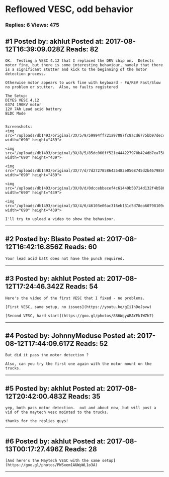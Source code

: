 # Reflowed VESC, odd behavior

### Replies: 6 Views: 475

## \#1 Posted by: akhlut Posted at: 2017-08-12T16:39:09.028Z Reads: 82

```
OK.  Testing a VESC 4.12 that I replaced the DRV chip on.  Detects motor fine, but there is some interesting behaviour, namely that there is a significant stutter and kick to the beginning of the motor detection process.

Otherwise motor appears to work fine with keyboard - FW/REV Fast/Slow no problem or stutter.  Also, no faults registered

The Setup:
DIYES VESC 4.12
6374 190KV motor
12V 7Ah Lead acid battery
BLDC Mode


Screenshots:
<img src="/uploads/db1493/original/3X/5/9/59994ff721a97087fc8acd6775bb97decc6dfeae.png" width="690" height="439">

<img src="/uploads/db1493/original/3X/8/5/85dc060ff521e444227970b424db7ea7584f6178.png" width="690" height="439">

<img src="/uploads/db1493/original/3X/7/d/7d27278586425482e0568745d2b46798595036a7.png" width="690" height="439">

<img src="/uploads/db1493/original/3X/0/d/0dccebbecef4c61449b50714d132f4b5869fb35a.png" width="690" height="439">

<img src="/uploads/db1493/original/3X/4/6/46103e06ac316eb131c5d78ea607981094257e7a.png" width="690" height="439">

I'll try to upload a video to show the behaviour.
```

---
## \#2 Posted by: Blasto Posted at: 2017-08-12T16:42:16.856Z Reads: 60

```
Your lead acid batt does not have the punch required.
```

---
## \#3 Posted by: akhlut Posted at: 2017-08-12T17:24:46.342Z Reads: 54

```
Here's the video of the first VESC that I fixed - no problems.

[First VESC, same setup, no issues](https://youtu.be/gIiIhDeJpvw)

[Second VESC, hard start](https://goo.gl/photos/886WgyWRAYEk1WZh7)
```

---
## \#4 Posted by: JohnnyMeduse Posted at: 2017-08-12T17:44:09.617Z Reads: 52

```
But did it pass the motor detection ?

Also, can you try the first one again with the motor mount on the trucks.
```

---
## \#5 Posted by: akhlut Posted at: 2017-08-12T20:42:00.483Z Reads: 35

```
yep, both pass motor detection.  out and about now, but will post a vid of the maytech vesc mointed to the trucks.

thanks for the replies guys!
```

---
## \#6 Posted by: akhlut Posted at: 2017-08-13T00:17:27.496Z Reads: 28

```
[And here's the Maytech VESC with the same setup](https://goo.gl/photos/PWSxem1AUWpWL1o3A)
```

---
